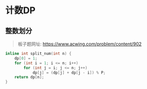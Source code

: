 # 计数DP

## 整数划分

> 板子题网址: https://www.acwing.com/problem/content/902

```cpp
inline int split_num(int n) {
    dp[0] = 1;
    for (int i = 1; i <= n; i++)
        for (int j = i; j <= n; j++)
            dp[j] = (dp[j] + dp[j - i]) % P;
    return dp[n];
}
```
